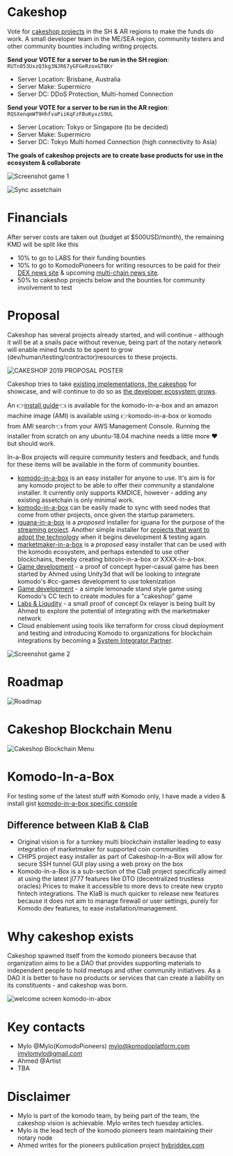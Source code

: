 # Cakeshop
Vote for [cakeshop projects](https://cakeshop.dev) in the SH & AR regions to make the funds do work.  A small developer team in the ME/SEA region, community testers and other community bounties including writing projects.

**Send your VOTE for a server to be run in the SH region**: `RUTn853UxzQ3kg3NJR67yGFGeRzoxGT8Kr`
* Server Location: Brisbane, Australia
* Server Make: Supermicro
* Server DC: DDoS Protection, Multi-homed Connection

**Send your VOTE for a server to be run in the AR region**: `RQSXenqmWT9HhfvaPiiKqFzFBuKyxzS9UL`
* Server Location: Tokyo or Singapore (to be decided)
* Server Make: Supermicro
* Server DC: Tokyo Multi homed Connection (high connectivity to Asia)

**The goals of cakeshop projects are to create base products for use in the ecosystem & collaborate**

![Screenshot game 1](https://i.imgur.com/4adrmzB_d.jpg?maxwidth=640&shape=thumb&fidelity=medium)

![Sync assetchain](https://www.komodo-cakeshop.com/wp-content/uploads/2019/03/CiaB-sync-kmdice.png)

# Financials
After server costs are taken out (budget at $500USD/month), the remaining KMD will be split like this
* 10% to go to LABS for their funding bounties
* 10% to go to KomodoPioneers for writing resources to be paid for their [DEX news site](https://hybriddex.com) & upcoming [multi-chain news site](http://test.shardwatch.com/multi-chain-projects).
* 50% to cakeshop projects below and the bounties for community involvement to test

# Proposal
Cakeshop has several projects already started, and will continue - although it will be at a snails pace without revenue, being part of the notary network will enable mined funds to be spent to grow (dev/human/testing/contractor)resources to these projects.

![CAKESHOP 2019 PROPOSAL POSTER](https://i.imgur.com/pGG8K8e_d.jpg?maxwidth=640&shape=thumb&fidelity=medium)

Cakeshop tries to take [existing implementations, the cakeshop](https://www.komodo-cakeshop.com/shop/) for showcase, and will continue to do so as [the developer ecosystem grows](https://www.komodo-cakeshop.com/2019/02/24/disclaimer-using-komodo-cakeshop/).

An :point_right:[install guide](https://www.komodo-cakeshop.com/guide/):point_left: is available for the komodo-in-a-box and an amazon machine image (AMI) is available using :point_right:komodo-in-a-box or komodo from AMI search:point_left: from your AWS Management Console.   Running the installer from scratch on any ubuntu-18.04 machine needs a little more :heart: but should work.


In-a-Box projects will require community testers and feedback, and funds for these items will be available in the form of community bounties.

* [komodo-in-a-box](https://cakeshop.dev/komodo-in-a-box/) is an easy installer for anyone to use.   It's aim is for any komodo project to be able to offer their community a standalone installer.  It currently only supports KMDICE, however - adding any existing assetchain is only minimal work.
* [komodo-in-a-box](https://cakeshop.dev/komodo-in-a-box/) can be easily made to sync with seed nodes that come from other projects, once given the startup parameters.
* [iguana-in-a-box](https://cakeshop.dev/iguana-in-a-box/) is a *proposed* installer for iguana for the purpose of the [streaming project](https://komodoplatform.com/tech-tuesday-update-6/).  Another simple installer for [projects that want to adopt the technology](https://komodoplatform.com/tt2019-12-custom-blockchain-game-dev-tools/) when it begins development & testing again.
* [marketmaker-in-a-box](https://cakeshop.dev/marketmaker-in-a-box/) is a *proposed* easy installer that can be used with the komodo ecosystem, and perhaps extended to use other blockchains, thereby creating bitcoin-in-a-box or XXXX-in-a-box.
* [Game development](https://cakeshop.dev/gamedev/) - a proof of concept hyper-casual game has been started by Ahmed using Unity3d that will be looking to integrate komodo's #cc-games development to use tokenization
* [Game development](https://cakeshop.dev/gamedev/) - a simple lemonade stand style game using Komodo's CC tech to create modules for a "cakeshop" game
* [Labs & Liqudity](https://cakeshop.dev/labs-liquidity/) - a small proof of concept 0x relayer is being built by Ahmed to explore the potential of integrating with the marketmaker network
* Cloud enablement using tools like terraform for cross cloud deployment and testing and introducing Komodo to organizations for blockchain integrations by becoming a [System Integrator Partner](https://www.hashicorp.com/partners).

![Screenshot game 2](https://i.imgur.com/LQ383q1_d.jpg?maxwidth=640&shape=thumb&fidelity=medium)
# Roadmap
![Roadmap](https://i.imgur.com/rIGIQGa.png)

# Cakeshop Blockchain Menu
![Cakeshop Blockchain Menu](https://i.imgur.com/hU41w1a.png)

# Komodo-In-a-Box
For testing some of the latest stuff with Komodo only, I have made a video & install gist [komodo-in-a-box specific console](https://gist.github.com/imylomylo/d78d1b9fe6fd72ccf60f34329b56922f)

## Difference between KIaB & CIaB
* Original vision is for a turnkey multi blockchain installer leading to easy integration of marketmaker for supported coin communities
* CHIPS project easy installer as part of Cakeshop-In-a-Box will allow for secure SSH tunnel GUI play using a web proxy on the box
* Komodo-In-a-Box is a sub-section of the CIaB project specifically aimed at using the latest jl777 features like DTO (decentralized trustless oracles) Prices to make it accessible to more devs to create new crypto fintech integrations.  The KIaB is much quicker to release new features because it does not aim to manage firewall or user settings, purely for Komodo dev features, to ease installation/management.

# Why cakeshop exists
Cakeshop spawned itself from the komodo pioneers because that organization aims to be a DAO that provides supporting materials to independent people to hold meetups and other community initiatives.  As a DAO it is better to have no products or services that can create a liability on its constituents - and cakeshop was born.


![welcome screen komodo-in-abox](https://www.komodo-cakeshop.com/wp-content/uploads/2019/03/CiaB-welcome-screen.png)


# Key contacts
* Mylo @Mylo(KomodoPioneers) mylo@komodoplatform.com imylomylo@gmail.com
* Ahmed @Artist
* TBA

# Disclaimer
* Mylo is part of the komodo team, by being part of the team, the cakeshop vision is achievable.  Mylo writes tech tuesday articles.
* Mylo is the lead tech of the komodo pioneers team maintaining their notary node
* Ahmed writes for the pioneers publication project [hybriddex.com](https://hybriddex.com)
